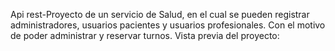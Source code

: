 Api rest-Proyecto de un servicio de Salud, en el cual se pueden registrar administradores, usuarios pacientes y usuarios profesionales. Con el motivo de poder administrar y reservar turnos.
Vista previa del proyecto:
